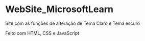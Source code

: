 # WebSite_MicrosoftLearn

Site com as funções de alteração de Tema Claro e Tema escuro

Feito com HTML, CSS e JavaScript
